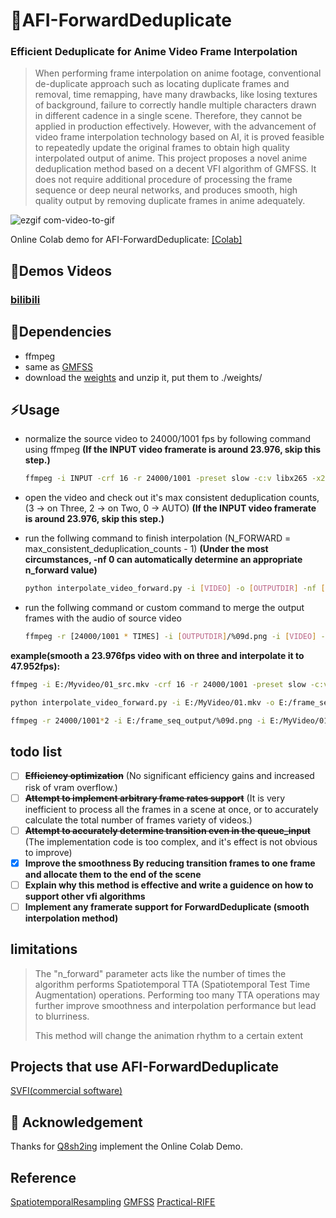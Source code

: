 # 📖AFI-ForwardDeduplicate

### Efficient Deduplicate for Anime Video Frame Interpolation
> When performing frame interpolation on anime footage, conventional de-duplicate approach such as locating duplicate frames and removal, time remapping, have many drawbacks, like losing textures of background, failure to correctly handle multiple characters drawn in different cadence in a single scene. Therefore, they cannot be applied in production effectively. 
However, with the advancement of video frame interpolation technology based on AI, it is proved feasible to repeatedly update the original frames to obtain high quality interpolated output of anime. 
This project proposes a novel anime deduplication method based on a decent VFI algorithm of GMFSS. It does not require additional procedure of processing the frame sequence or deep neural networks, and produces smooth, high quality output by removing duplicate frames in anime adequately.

![ezgif com-video-to-gif](https://github.com/hyw-dev/AFI-ForwardDeduplicate/assets/68835291/6f03dfd8-99f4-48ad-871e-91cbd704c1e5)

Online Colab demo for AFI-ForwardDeduplicate: [[Colab]](https://github.com/Q8sh2ing/AFI-ForwardDeduplicate-Colab/blob/main/forward_dedup_Colab.ipynb)

## 👀Demos Videos
### [bilibili](https://www.bilibili.com/video/BV1py4y1A7qj)

## 🔧Dependencies
- ffmpeg
- same as [GMFSS](https://github.com/98mxr/GMFSS_Fortuna)
- download the [weights](https://drive.google.com/file/d/157M4i1B9hjWs1K2AZVArSulkM9qV2sdH/view?usp=sharing) and unzip it, put them to ./weights/
 
## ⚡Usage 
- normalize the source video to 24000/1001 fps by following command using ffmpeg **(If the INPUT video framerate is around 23.976, skip this step.)**
  ```bash
  ffmpeg -i INPUT -crf 16 -r 24000/1001 -preset slow -c:v libx265 -x265-params profile=main10 -c:a copy OUTPUT
  ```
- open the video and check out it's max consistent deduplication counts, (3 -> on Three, 2 -> on Two, 0 -> AUTO) **(If the INPUT video framerate is around 23.976, skip this step.)**
- run the follwing command to finish interpolation
  (N_FORWARD = max_consistent_deduplication_counts - 1) **(Under the most circumstances, -nf 0 can automatically determine an appropriate n_forward value)**
  ```bash
  python interpolate_video_forward.py -i [VIDEO] -o [OUTPUTDIR] -nf [N_FORWARD] -t [TIMES] -m [MODEL_TYPE] -s [ENABLE_SCDET] -st 14 -stf True -c True -scale [SCALE]
  ```
  
- run the follwing command or custom command to merge the output frames with the audio of source video
  ```bash
  ffmpeg -r [24000/1001 * TIMES] -i [OUTPUTDIR]/%09d.png -i [VIDEO] -map 0:v -map 1:a -crf 16 -preset slow -c:v libx265 -x265-params profile=main10 -c:a copy [FINAL_OUTPUT]
  ```
  
 **example(smooth a 23.976fps video with on three and interpolate it to 47.952fps):**

  ```bash
  ffmpeg -i E:/Myvideo/01_src.mkv -crf 16 -r 24000/1001 -preset slow -c:v libx265 -x265-params profile=main10 -c:a copy E:/Myvideo/01.mkv

  python interpolate_video_forward.py -i E:/MyVideo/01.mkv -o E:/frame_seq_output -nf 0 -t 2 -m gmfss -s True -st 14 -stf True -c True -scale 1.0

  ffmpeg -r 24000/1001*2 -i E:/frame_seq_output/%09d.png -i E:/MyVideo/01.mkv -map 0:v -map 1:a -crf 16 -preset slow -c:v libx265 -x265-params profile=main10 -c:a copy E:/final_output/01.mkv
  ```
  

## todo list
- [ ] ~~**Efficiency optimization**~~ (No significant efficiency gains and increased risk of vram overflow.)
- [ ] ~~**Attempt to implement arbitrary frame rates support**~~ (It is very inefficient to process all the frames in a scene at once, or to accurately calculate the total number of frames variety of videos.)
- [ ] ~~**Attempt to accurately determine transition even in the queue_input**~~ (The implementation code is too complex, and it's effect is not obvious to improve)
- [x] **Improve the smoothness By reducing transition frames to one frame and allocate them to the end of the scene**
- [ ] **Explain why this method is effective and write a guidence on how to support other vfi algorithms**
- [ ] **Implement any framerate support for ForwardDeduplicate (smooth interpolation method)**

## limitations
> The "n_forward" parameter acts like the number of times the algorithm performs Spatiotemporal TTA (Spatiotemporal Test Time Augmentation) operations.
> Performing too many TTA operations may further improve smoothness and interpolation performance but lead to blurriness.
> 
> This method will change the animation rhythm to a certain extent

## Projects that use AFI-ForwardDeduplicate
[SVFI(commercial software)](https://store.steampowered.com/app/1692080/SVFI/)

## 🤗 Acknowledgement

Thanks for [Q8sh2ing](https://github.com/Q8sh2ing) implement the Online Colab Demo.

## Reference
[SpatiotemporalResampling](https://github.com/hyw-dev/SpatiotemporalResampling) [GMFSS](https://github.com/98mxr/GMFSS_Fortuna) [Practical-RIFE](https://github.com/hzwer/Practical-RIFE)
